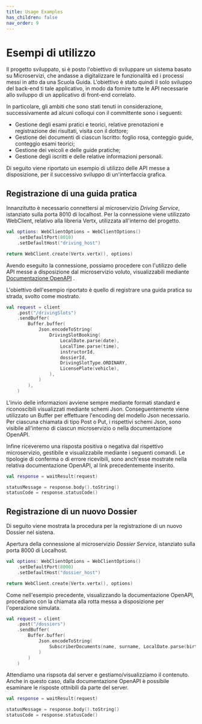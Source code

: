 ```yaml
---
title: Usage Examples
has_children: false
nav_order: 9
---
```


# Esempi di utilizzo

Il progetto sviluppato, si è posto l'obiettivo di sviluppare un sistema basato su Microservizi, che andasse a digitalizzare le funzionalità ed i processi messi in atto da una Scuola Guida.
L'obiettivo è stato quindi il solo sviluppo del back-end ti tale applicativo, in modo da fornire tutte le API necessarie allo sviluppo di un applicativo di front-end correlato.

In particolare, gli ambiti che sono stati tenuti in considerazione, successivamente ad alcuni colloqui con il committente sono i seguenti:
- Gestione degli esami pratici e teorici, relative prenotazioni e registrazione dei risultati, visita con il dottore;
- Gestione dei documenti di ciascun Iscritto: foglio rosa, conteggio guide, conteggio esami teorici;
- Gestione dei veicoli e delle guide pratiche;
- Gestione degli iscritti e delle relative informazioni personali.

Di seguito viene riportato un esempio di utilizzo delle API messe a disposizione, per il successivo sviluppo di un'interfaccia grafica.

## Registrazione di una guida pratica

Innanzitutto è necessario connettersi al microservizio *Driving Service*, istanziato sulla porta 8010 di localhost.
Per la connessione viene utilizzato WebClient, relativo alla libreria Vertx, utilizzata all'interno del progetto.

```Kotlin        
val options: WebClientOptions = WebClientOptions()
    .setDefaultPort(8010)
    .setDefaultHost("driving_host")

return WebClient.create(Vertx.vertx(), options)
```

Avendo eseguito la connessione, possiamo procedere con l'utilizzo delle API messe a disposizione dal microservizio voluto, visualizzabili mediante [Documentazione OpenAPI](https://app.swaggerhub.com/apis/DenGuzawr22/DSDMS/latest) .

L'obiettivo dell'esempio riportato è quello di registrare una guida pratica su strada, svolto come mostrato.

```Kotlin
val request = client
    .post("/drivingSlots")
    .sendBuffer(
        Buffer.buffer(
            Json.encodeToString(
                DrivingSlotBooking(
                    LocalDate.parse(date),
                    LocalTime.parse(time),
                    instructorId,
                    dossierId,
                    DrivingSlotType.ORDINARY,
                    LicensePlate(vehicle),
                ),
            )
        ),
    )
```

L'invio delle informazioni avviene sempre mediante formati standard e riconoscibili visualizzati mediante schemi Json. Conseguentemente viene utilizzato un Buffer per effettuare l'encoding del modello Json necessario. Per ciascuna chiamata di tipo Post o Put, i rispettivi schemi Json, sono visibile all'interno di ciascun microservizio o nella documentazione OpenAPI.

Infine riceveremo una risposta positiva o negativa dal rispettivo microservizio, gestibile e visualizzabile mediante i seguenti comandi.
Le tipologie di conferma o di errore ricevibili, sono anch'esse mostrate nella relativa documentazione OpenAPI, al link precedentemente inserito.

```Kotlin
val response = waitResult(request)

statusMessage = response.body().toString()
statusCode = response.statusCode()
```

## Registrazione di un nuovo Dossier

Di seguito viene mostrata la procedura per la registrazione di un nuovo Dossier nel sistena.

Apertura della connessione al microservizio *Dossier Service*, istanziato sulla porta 8000 di Localhost.

```Kotlin        
val options: WebClientOptions = WebClientOptions()
    .setDefaultPort(8000)
    .setDefaultHost("dossier_host")

return WebClient.create(Vertx.vertx(), options)
```

Come nell'esempio precedente, visualizzando la documentazione OpenAPI, procediamo con la chiamata alla rotta messa a disposizione per l'operazione simulata.

```Kotlin
val request = client
    .post("/dossiers")
    .sendBuffer(
        Buffer.buffer(
            Json.encodeToString(
                SubscriberDocuments(name, surname, LocalDate.parse(birthdate), fiscal_code)
            )
        )
    )
```

Attendiamo una rispsota dal server e gestiamo/visualizziamo il contenuto.
Anche in questo caso, dalla documentazione OpenAPI è possibile esaminare le risposte ottnibili da parte del server.

```Kotlin
val response = waitResult(request)

statusMessage = response.body().toString()
statusCode = response.statusCode()
```